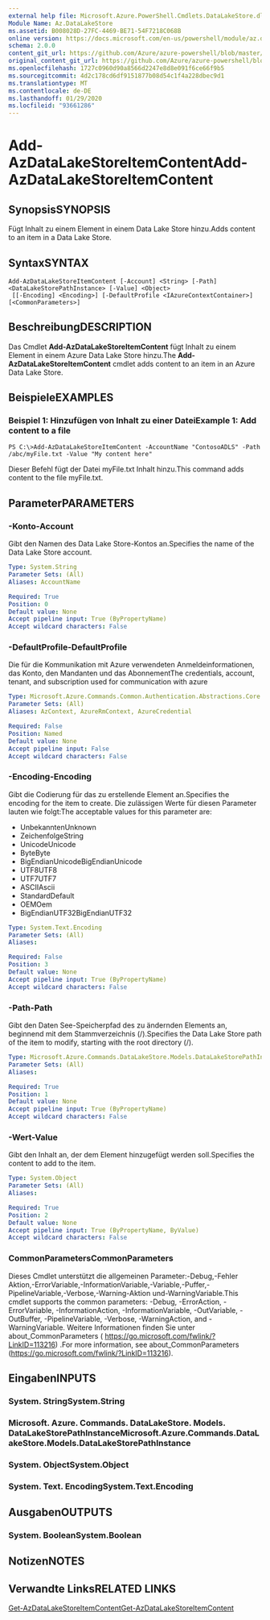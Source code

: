 ```yaml
---
external help file: Microsoft.Azure.PowerShell.Cmdlets.DataLakeStore.dll-Help.xml
Module Name: Az.DataLakeStore
ms.assetid: B008028D-27FC-4469-BE71-54F7218C068B
online version: https://docs.microsoft.com/en-us/powershell/module/az.datalakestore/add-azdatalakestoreitemcontent
schema: 2.0.0
content_git_url: https://github.com/Azure/azure-powershell/blob/master/src/DataLakeStore/DataLakeStore/help/Add-AzDataLakeStoreItemContent.md
original_content_git_url: https://github.com/Azure/azure-powershell/blob/master/src/DataLakeStore/DataLakeStore/help/Add-AzDataLakeStoreItemContent.md
ms.openlocfilehash: 1727c0960d90a8566d2247e8d8e091f6ce66f9b5
ms.sourcegitcommit: 4d2c178cd6df9151877b08d54c1f4a228dbec9d1
ms.translationtype: MT
ms.contentlocale: de-DE
ms.lasthandoff: 01/29/2020
ms.locfileid: "93661286"
---
```

# <span data-ttu-id="515b2-101">Add-AzDataLakeStoreItemContent</span><span class="sxs-lookup"><span data-stu-id="515b2-101">Add-AzDataLakeStoreItemContent</span></span>

## <span data-ttu-id="515b2-102">Synopsis</span><span class="sxs-lookup"><span data-stu-id="515b2-102">SYNOPSIS</span></span>
<span data-ttu-id="515b2-103">Fügt Inhalt zu einem Element in einem Data Lake Store hinzu.</span><span class="sxs-lookup"><span data-stu-id="515b2-103">Adds content to an item in a Data Lake Store.</span></span>

## <span data-ttu-id="515b2-104">Syntax</span><span class="sxs-lookup"><span data-stu-id="515b2-104">SYNTAX</span></span>

```
Add-AzDataLakeStoreItemContent [-Account] <String> [-Path] <DataLakeStorePathInstance> [-Value] <Object>
 [[-Encoding] <Encoding>] [-DefaultProfile <IAzureContextContainer>] [<CommonParameters>]
```

## <span data-ttu-id="515b2-105">Beschreibung</span><span class="sxs-lookup"><span data-stu-id="515b2-105">DESCRIPTION</span></span>
<span data-ttu-id="515b2-106">Das Cmdlet **Add-AzDataLakeStoreItemContent** fügt Inhalt zu einem Element in einem Azure Data Lake Store hinzu.</span><span class="sxs-lookup"><span data-stu-id="515b2-106">The **Add-AzDataLakeStoreItemContent** cmdlet adds content to an item in an Azure Data Lake Store.</span></span>

## <span data-ttu-id="515b2-107">Beispiele</span><span class="sxs-lookup"><span data-stu-id="515b2-107">EXAMPLES</span></span>

### <span data-ttu-id="515b2-108">Beispiel 1: Hinzufügen von Inhalt zu einer Datei</span><span class="sxs-lookup"><span data-stu-id="515b2-108">Example 1: Add content to a file</span></span>
```
PS C:\>Add-AzDataLakeStoreItemContent -AccountName "ContosoADLS" -Path /abc/myFile.txt -Value "My content here"
```

<span data-ttu-id="515b2-109">Dieser Befehl fügt der Datei myFile.txt Inhalt hinzu.</span><span class="sxs-lookup"><span data-stu-id="515b2-109">This command adds content to the file myFile.txt.</span></span>

## <span data-ttu-id="515b2-110">Parameter</span><span class="sxs-lookup"><span data-stu-id="515b2-110">PARAMETERS</span></span>

### <span data-ttu-id="515b2-111">-Konto</span><span class="sxs-lookup"><span data-stu-id="515b2-111">-Account</span></span>
<span data-ttu-id="515b2-112">Gibt den Namen des Data Lake Store-Kontos an.</span><span class="sxs-lookup"><span data-stu-id="515b2-112">Specifies the name of the Data Lake Store account.</span></span>

```yaml
Type: System.String
Parameter Sets: (All)
Aliases: AccountName

Required: True
Position: 0
Default value: None
Accept pipeline input: True (ByPropertyName)
Accept wildcard characters: False
```

### <span data-ttu-id="515b2-113">-DefaultProfile</span><span class="sxs-lookup"><span data-stu-id="515b2-113">-DefaultProfile</span></span>
<span data-ttu-id="515b2-114">Die für die Kommunikation mit Azure verwendeten Anmeldeinformationen, das Konto, den Mandanten und das Abonnement</span><span class="sxs-lookup"><span data-stu-id="515b2-114">The credentials, account, tenant, and subscription used for communication with azure</span></span>

```yaml
Type: Microsoft.Azure.Commands.Common.Authentication.Abstractions.Core.IAzureContextContainer
Parameter Sets: (All)
Aliases: AzContext, AzureRmContext, AzureCredential

Required: False
Position: Named
Default value: None
Accept pipeline input: False
Accept wildcard characters: False
```

### <span data-ttu-id="515b2-115">-Encoding</span><span class="sxs-lookup"><span data-stu-id="515b2-115">-Encoding</span></span>
<span data-ttu-id="515b2-116">Gibt die Codierung für das zu erstellende Element an.</span><span class="sxs-lookup"><span data-stu-id="515b2-116">Specifies the encoding for the item to create.</span></span>
<span data-ttu-id="515b2-117">Die zulässigen Werte für diesen Parameter lauten wie folgt:</span><span class="sxs-lookup"><span data-stu-id="515b2-117">The acceptable values for this parameter are:</span></span>
- <span data-ttu-id="515b2-118">Unbekannten</span><span class="sxs-lookup"><span data-stu-id="515b2-118">Unknown</span></span>
- <span data-ttu-id="515b2-119">Zeichenfolge</span><span class="sxs-lookup"><span data-stu-id="515b2-119">String</span></span>
- <span data-ttu-id="515b2-120">Unicode</span><span class="sxs-lookup"><span data-stu-id="515b2-120">Unicode</span></span>
- <span data-ttu-id="515b2-121">Byte</span><span class="sxs-lookup"><span data-stu-id="515b2-121">Byte</span></span>
- <span data-ttu-id="515b2-122">BigEndianUnicode</span><span class="sxs-lookup"><span data-stu-id="515b2-122">BigEndianUnicode</span></span>
- <span data-ttu-id="515b2-123">UTF8</span><span class="sxs-lookup"><span data-stu-id="515b2-123">UTF8</span></span>
- <span data-ttu-id="515b2-124">UTF7</span><span class="sxs-lookup"><span data-stu-id="515b2-124">UTF7</span></span>
- <span data-ttu-id="515b2-125">ASCII</span><span class="sxs-lookup"><span data-stu-id="515b2-125">Ascii</span></span>
- <span data-ttu-id="515b2-126">Standard</span><span class="sxs-lookup"><span data-stu-id="515b2-126">Default</span></span>
- <span data-ttu-id="515b2-127">OEM</span><span class="sxs-lookup"><span data-stu-id="515b2-127">Oem</span></span>
- <span data-ttu-id="515b2-128">BigEndianUTF32</span><span class="sxs-lookup"><span data-stu-id="515b2-128">BigEndianUTF32</span></span>

```yaml
Type: System.Text.Encoding
Parameter Sets: (All)
Aliases:

Required: False
Position: 3
Default value: None
Accept pipeline input: True (ByPropertyName)
Accept wildcard characters: False
```

### <span data-ttu-id="515b2-129">-Path</span><span class="sxs-lookup"><span data-stu-id="515b2-129">-Path</span></span>
<span data-ttu-id="515b2-130">Gibt den Daten See-Speicherpfad des zu ändernden Elements an, beginnend mit dem Stammverzeichnis (/).</span><span class="sxs-lookup"><span data-stu-id="515b2-130">Specifies the Data Lake Store path of the item to modify, starting with the root directory (/).</span></span>

```yaml
Type: Microsoft.Azure.Commands.DataLakeStore.Models.DataLakeStorePathInstance
Parameter Sets: (All)
Aliases:

Required: True
Position: 1
Default value: None
Accept pipeline input: True (ByPropertyName)
Accept wildcard characters: False
```

### <span data-ttu-id="515b2-131">-Wert</span><span class="sxs-lookup"><span data-stu-id="515b2-131">-Value</span></span>
<span data-ttu-id="515b2-132">Gibt den Inhalt an, der dem Element hinzugefügt werden soll.</span><span class="sxs-lookup"><span data-stu-id="515b2-132">Specifies the content to add to the item.</span></span>

```yaml
Type: System.Object
Parameter Sets: (All)
Aliases:

Required: True
Position: 2
Default value: None
Accept pipeline input: True (ByPropertyName, ByValue)
Accept wildcard characters: False
```

### <span data-ttu-id="515b2-133">CommonParameters</span><span class="sxs-lookup"><span data-stu-id="515b2-133">CommonParameters</span></span>
<span data-ttu-id="515b2-134">Dieses Cmdlet unterstützt die allgemeinen Parameter:-Debug,-Fehler Aktion,-ErrorVariable,-InformationVariable,-Variable,-Puffer,-PipelineVariable,-Verbose,-Warning-Aktion und-WarningVariable.</span><span class="sxs-lookup"><span data-stu-id="515b2-134">This cmdlet supports the common parameters: -Debug, -ErrorAction, -ErrorVariable, -InformationAction, -InformationVariable, -OutVariable, -OutBuffer, -PipelineVariable, -Verbose, -WarningAction, and -WarningVariable.</span></span> <span data-ttu-id="515b2-135">Weitere Informationen finden Sie unter about_CommonParameters ( https://go.microsoft.com/fwlink/?LinkID=113216) .</span><span class="sxs-lookup"><span data-stu-id="515b2-135">For more information, see about_CommonParameters (https://go.microsoft.com/fwlink/?LinkID=113216).</span></span>

## <span data-ttu-id="515b2-136">Eingaben</span><span class="sxs-lookup"><span data-stu-id="515b2-136">INPUTS</span></span>

### <span data-ttu-id="515b2-137">System. String</span><span class="sxs-lookup"><span data-stu-id="515b2-137">System.String</span></span>

### <span data-ttu-id="515b2-138">Microsoft. Azure. Commands. DataLakeStore. Models. DataLakeStorePathInstance</span><span class="sxs-lookup"><span data-stu-id="515b2-138">Microsoft.Azure.Commands.DataLakeStore.Models.DataLakeStorePathInstance</span></span>

### <span data-ttu-id="515b2-139">System. Object</span><span class="sxs-lookup"><span data-stu-id="515b2-139">System.Object</span></span>

### <span data-ttu-id="515b2-140">System. Text. Encoding</span><span class="sxs-lookup"><span data-stu-id="515b2-140">System.Text.Encoding</span></span>

## <span data-ttu-id="515b2-141">Ausgaben</span><span class="sxs-lookup"><span data-stu-id="515b2-141">OUTPUTS</span></span>

### <span data-ttu-id="515b2-142">System. Boolean</span><span class="sxs-lookup"><span data-stu-id="515b2-142">System.Boolean</span></span>

## <span data-ttu-id="515b2-143">Notizen</span><span class="sxs-lookup"><span data-stu-id="515b2-143">NOTES</span></span>

## <span data-ttu-id="515b2-144">Verwandte Links</span><span class="sxs-lookup"><span data-stu-id="515b2-144">RELATED LINKS</span></span>

[<span data-ttu-id="515b2-145">Get-AzDataLakeStoreItemContent</span><span class="sxs-lookup"><span data-stu-id="515b2-145">Get-AzDataLakeStoreItemContent</span></span>](./Get-AzDataLakeStoreItemContent.md)


